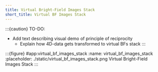 ```yaml
---
title: Virtual Bright-Field Images Stack
short_title: Virtual BF Images Stack
---
```


:::{caution} TO-DO:
- Add text describing visual demo of principle of reciprocity
  - Explain how 4D-data gets transformed to virtual BFs stack
:::

:::{figure} #app:virtual_bf_images_stack
:name: virtual_bf_images_stack
:placeholder: ./static/virtual_bf_images_stack.png
Virtual Bright-Field Images Stack
:::


